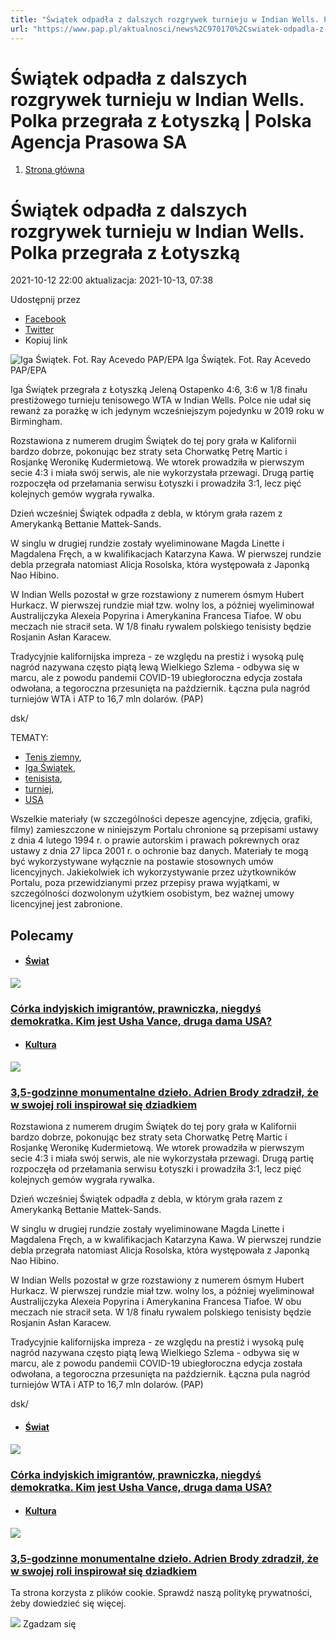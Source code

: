 ```yaml
---
title: "Świątek odpadła z dalszych rozgrywek turnieju w Indian Wells. Polka przegrała z Łotyszką | Polska Agencja Prasowa SA"
url: "https://www.pap.pl/aktualnosci/news%2C970170%2Cswiatek-odpadla-z-dalszych-rozgrywek-turnieju-w-indian-wells-polka"
---
```


# Świątek odpadła z dalszych rozgrywek turnieju w Indian Wells. Polka przegrała z Łotyszką | Polska Agencja Prasowa SA














1. [Strona główna](/)









# Świątek odpadła z dalszych rozgrywek turnieju w Indian Wells. Polka przegrała z Łotyszką









 2021\-10\-12 22:00 aktualizacja: 2021\-10\-13, 07:38 






 Udostępnij przez
 
* [Facebook](https://www.facebook.com/sharer/sharer.php?u=https://www.pap.pl/aktualnosci/news%2C970170%2Cswiatek-odpadla-z-dalszych-rozgrywek-turnieju-w-indian-wells-polka)
* [Twitter](https://twitter.com/intent/tweet?url=https://www.pap.pl/aktualnosci/news%2C970170%2Cswiatek-odpadla-z-dalszych-rozgrywek-turnieju-w-indian-wells-polka)
* Kopiuj link








![Iga Świątek. Fot. Ray Acevedo PAP/EPA](/sites/default/files/styles/main_image/public/202110/pap_20211012_1O8.jpg?h=c0b31727&itok=COmVCrLC)
Iga Świątek. Fot. Ray Acevedo PAP/EPA

Iga Świątek przegrała z Łotyszką Jeleną Ostapenko 4:6, 3:6 w 1/8 finału prestiżowego turnieju tenisowego WTA w Indian Wells. Polce nie udał się rewanż za porażkę w ich jedynym wcześniejszym pojedynku w 2019 roku w Birmingham.







Rozstawiona z numerem drugim Świątek do tej pory grała w Kalifornii bardzo dobrze, pokonując bez straty seta Chorwatkę Petrę Martic i Rosjankę Weronikę Kudermietową. We wtorek prowadziła w pierwszym secie 4:3 i miała swój serwis, ale nie wykorzystała przewagi. Drugą partię rozpoczęła od przełamania serwisu Łotyszki i prowadziła 3:1, lecz pięć kolejnych gemów wygrała rywalka.


Dzień wcześniej Świątek odpadła z debla, w którym grała razem z Amerykanką Bettanie Mattek\-Sands.


W singlu w drugiej rundzie zostały wyeliminowane Magda Linette i Magdalena Fręch, a w kwalifikacjach Katarzyna Kawa. W pierwszej rundzie debla przegrała natomiast Alicja Rosolska, która występowała z Japonką Nao Hibino.


W Indian Wells pozostał w grze rozstawiony z numerem ósmym Hubert Hurkacz. W pierwszej rundzie miał tzw. wolny los, a później wyeliminował Australijczyka Alexeia Popyrina i Amerykanina Francesa Tiafoe. W obu meczach nie stracił seta. W 1/8 finału rywalem polskiego tenisisty będzie Rosjanin Asłan Karacew.


Tradycyjnie kalifornijska impreza \- ze względu na prestiż i wysoką pulę nagród nazywana często piątą lewą Wielkiego Szlema \- odbywa się w marcu, ale z powodu pandemii COVID\-19 ubiegłoroczna edycja została odwołana, a tegoroczna przesunięta na październik. Łączna pula nagród turniejów WTA i ATP to 16,7 mln dolarów. (PAP)


dsk/




TEMATY:
* [Tenis ziemny](/aktualnosci/index%2C1%2C%2Ctenis-ziemny.html),
* [Iga Świątek](/aktualnosci/index%2C1%2C%2Ciga-swiatek.html),
* [tenisista](/aktualnosci/index%2C1%2C%2Ctenisista.html),
* [turniej](/aktualnosci/index%2C1%2C%2Cturniej.html),
* [USA](/taxonomy/term/92)







Wszelkie materiały (w szczególności depesze agencyjne, zdjęcia, grafiki, filmy) zamieszczone w niniejszym Portalu chronione są przepisami ustawy z dnia 4 lutego 1994 r. o prawie autorskim i prawach pokrewnych oraz ustawy z dnia 27 lipca 2001 r. o ochronie baz danych. Materiały te mogą być wykorzystywane wyłącznie na postawie stosownych umów licencyjnych. Jakiekolwiek ich wykorzystywanie przez użytkowników Portalu, poza przewidzianymi przez przepisy prawa wyjątkami, w szczególności dozwolonym użytkiem osobistym, bez ważnej umowy licencyjnej jest zabronione.








## Polecamy





* #### [Świat](/list-of-articles/48)

[![](/sites/default/files/styles/main_image/public/202501/pap_20250120_3F3.jpg?h=de9ae349&itok=BFKQemLl)](/aktualnosci/corka-indyjskich-imigrantow-prawniczka-niegdys-demokratka-kim-jest-usha-vance-druga)


### [Córka indyjskich imigrantów, prawniczka, niegdyś demokratka. Kim jest Usha Vance, druga dama USA?](/aktualnosci/corka-indyjskich-imigrantow-prawniczka-niegdys-demokratka-kim-jest-usha-vance-druga)
* #### [Kultura](/list-of-articles/45)

[![](/sites/default/files/styles/main_image/public/202501/pap_20250117_0NT.jpg?h=8f3c4420&itok=5T8Hk6tM)](/aktualnosci/35-godzinne-monumentalne-dzielo-adrien-brody-zdradzil-ze-w-swojej-roli-inspirowal-sie)


### [3,5\-godzinne monumentalne dzieło. Adrien Brody zdradził, że w swojej roli inspirował się dziadkiem](/aktualnosci/35-godzinne-monumentalne-dzielo-adrien-brody-zdradzil-ze-w-swojej-roli-inspirowal-sie)

























Rozstawiona z numerem drugim Świątek do tej pory grała w Kalifornii bardzo dobrze, pokonując bez straty seta Chorwatkę Petrę Martic i Rosjankę Weronikę Kudermietową. We wtorek prowadziła w pierwszym secie 4:3 i miała swój serwis, ale nie wykorzystała przewagi. Drugą partię rozpoczęła od przełamania serwisu Łotyszki i prowadziła 3:1, lecz pięć kolejnych gemów wygrała rywalka.


Dzień wcześniej Świątek odpadła z debla, w którym grała razem z Amerykanką Bettanie Mattek\-Sands.


W singlu w drugiej rundzie zostały wyeliminowane Magda Linette i Magdalena Fręch, a w kwalifikacjach Katarzyna Kawa. W pierwszej rundzie debla przegrała natomiast Alicja Rosolska, która występowała z Japonką Nao Hibino.


W Indian Wells pozostał w grze rozstawiony z numerem ósmym Hubert Hurkacz. W pierwszej rundzie miał tzw. wolny los, a później wyeliminował Australijczyka Alexeia Popyrina i Amerykanina Francesa Tiafoe. W obu meczach nie stracił seta. W 1/8 finału rywalem polskiego tenisisty będzie Rosjanin Asłan Karacew.


Tradycyjnie kalifornijska impreza \- ze względu na prestiż i wysoką pulę nagród nazywana często piątą lewą Wielkiego Szlema \- odbywa się w marcu, ale z powodu pandemii COVID\-19 ubiegłoroczna edycja została odwołana, a tegoroczna przesunięta na październik. Łączna pula nagród turniejów WTA i ATP to 16,7 mln dolarów. (PAP)


dsk/




* #### [Świat](/list-of-articles/48)

[![](/sites/default/files/styles/main_image/public/202501/pap_20250120_3F3.jpg?h=de9ae349&itok=BFKQemLl)](/aktualnosci/corka-indyjskich-imigrantow-prawniczka-niegdys-demokratka-kim-jest-usha-vance-druga)


### [Córka indyjskich imigrantów, prawniczka, niegdyś demokratka. Kim jest Usha Vance, druga dama USA?](/aktualnosci/corka-indyjskich-imigrantow-prawniczka-niegdys-demokratka-kim-jest-usha-vance-druga)
* #### [Kultura](/list-of-articles/45)

[![](/sites/default/files/styles/main_image/public/202501/pap_20250117_0NT.jpg?h=8f3c4420&itok=5T8Hk6tM)](/aktualnosci/35-godzinne-monumentalne-dzielo-adrien-brody-zdradzil-ze-w-swojej-roli-inspirowal-sie)


### [3,5\-godzinne monumentalne dzieło. Adrien Brody zdradził, że w swojej roli inspirował się dziadkiem](/aktualnosci/35-godzinne-monumentalne-dzielo-adrien-brody-zdradzil-ze-w-swojej-roli-inspirowal-sie)




 Ta strona korzysta z plików cookie. Sprawdź naszą politykę prywatności, żeby dowiedzieć się więcej.
 

![](/themes/pap/assets/images/ok.png) Zgadzam się
 






